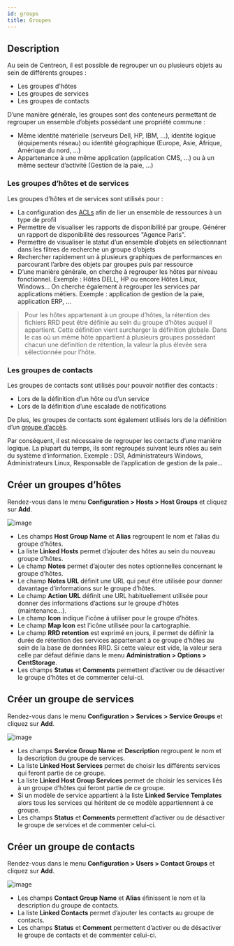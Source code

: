 ```yaml
---
id: groups
title: Groupes
---
```


## Description

Au sein de Centreon, il est possible de regrouper un ou plusieurs objets au sein de différents groupes :

* Les groupes d'hôtes
* Les groupes de services
* Les groupes de contacts

D’une manière générale, les groupes sont des conteneurs permettant de regrouper un ensemble d’objets possédant une
propriété commune :

* Même identité matérielle (serveurs Dell, HP, IBM, ...), identité logique (équipements réseau) ou identité géographique
  (Europe, Asie, Afrique, Amérique du nord, ...)
* Appartenance à une même application (application CMS, ...) ou à un même secteur d’activité (Gestion de la paie, ...)

### Les groupes d’hôtes et de services

Les groupes d’hôtes et de services sont utilisés pour :

* La configuration des [ACLs](../administration/access-control-lists.md) afin de lier un ensemble de ressources à un type de profil
* Permettre de visualiser les rapports de disponibilité par groupe. Générer un rapport de disponibilité des ressources
  "Agence Paris".
* Permettre de visualiser le statut d’un ensemble d’objets en sélectionnant dans les filtres de recherche un groupe d’objets
* Rechercher rapidement un à plusieurs graphiques de performances en parcourant l’arbre des objets par groupes puis par ressource
* D’une manière générale, on cherche à regrouper les hôtes par niveau fonctionnel. Exemple : Hôtes DELL, HP ou encore
  Hôtes Linux, Windows... On cherche également à regrouper les services par applications métiers. Exemple : application de
  gestion de la paie, application ERP, ...

> Pour les hôtes appartenant à un groupe d’hôtes, la rétention des fichiers RRD peut être définie au sein du groupe
> d’hôtes auquel il appartient. Cette définition vient surcharger la définition globale. Dans le cas où un même hôte
> appartient à plusieurs groupes possédant chacun une définition de rétention, la valeur la plus élevée sera
> sélectionnée pour l’hôte.

### Les groupes de contacts

Les groupes de contacts sont utilisés pour pouvoir notifier des contacts :

* Lors de la définition d’un hôte ou d’un service
* Lors de la définition d’une escalade de notifications

De plus, les groupes de contacts sont également utilisés lors de la définition d’un [groupe d’accès](../administration/access-control-lists.md#créer-un-groupe-daccès).

Par conséquent, il est nécessaire de regrouper les contacts d’une manière logique. La plupart du temps, ils sont regroupés
suivant leurs rôles au sein du système d’information. Exemple : DSI, Administrateurs Windows, Administrateurs Linux,
Responsable de l’application de gestion de la paie...

## Créer un groupes d’hôtes

Rendez-vous dans le menu **Configuration > Hosts > Host Groups** et cliquez sur **Add**.

![image](../assets/configuration/07hostgroup.png)

* Les champs **Host Group Name** et **Alias** regroupent le nom et l’alias du groupe d’hôtes.
* La liste **Linked Hosts** permet d’ajouter des hôtes au sein du nouveau groupe d’hôtes.
* Le champ **Notes** permet d’ajouter des notes optionnelles concernant le groupe d’hôtes.
* Le champ **Notes URL** définit une URL qui peut être utilisée pour donner davantage d’informations sur le groupe d’hôtes.
* Le champ **Action URL** définit une URL habituellement utilisée pour donner des informations d’actions sur le groupe
  d’hôtes (maintenance...).
* Le champ **Icon** indique l’icône à utiliser pour le groupe d’hôtes.
* Le champ **Map Icon** est l’icône utilisée pour la cartographie.
* Le champ **RRD retention** est exprimé en jours, il permet de définir la durée de rétention des services appartenant
  à ce groupe d’hôtes au sein de la base de données RRD. Si cette valeur est vide, la valeur sera celle par défaut
  définie dans le menu **Administration > Options > CentStorage**.
* Les champs **Status** et **Comments** permettent d’activer ou de désactiver le groupe d’hôtes et de commenter celui-ci.

## Créer un groupe de services

Rendez-vous dans le menu **Configuration > Services > Service Groups** et cliquez sur **Add**.

![image](../assets/configuration/07servicegroup.png)

* Les champs **Service Group Name** et **Description** regroupent le nom et la description du groupe de services.
* La liste **Linked Host Services** permet de choisir les différents services qui feront partie de ce groupe.
* La liste **Linked Host Group Services** permet de choisir les services liés à un groupe d’hôtes qui feront partie de
  ce groupe.
* Si un modèle de service appartient à la liste  **Linked Service Templates** alors tous les services qui héritent de
  ce modèle appartiennent à ce groupe.
* Les champs  **Status** et **Comments** permettent d’activer ou de désactiver le groupe de services et de commenter
  celui-ci.

## Créer un groupe de contacts

Rendez-vous dans le menu **Configuration > Users > Contact Groups** et cliquez sur **Add**.

![image](../assets/configuration/07contactgroup.png)

* Les champs **Contact Group Name** et **Alias** éfinissent le nom et la description du groupe de contacts.
* La liste **Linked Contacts** permet d’ajouter les contacts au groupe de contacts.
* Les champs **Status** et **Comment** permettent d’activer ou de désactiver le groupe de contacts et de commenter
  celui-ci.

